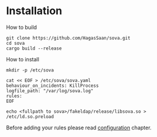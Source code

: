 # Installation

How to build
```shell
git clone https://github.com/HagasSaan/sova.git
cd sova
cargo build --release
```

How to install
```shell
mkdir -p /etc/sova

cat << EOF > /etc/sova/sova.yaml
behaviour_on_incidents: KillProcess
logfile_path: "/var/log/sova.log"
rules:
EOF

echo <fullpath to sova>/fakeldap/release/libsova.so > /etc/ld.so.preload
```

Before adding your rules please read [configuration](./configuration.md) chapter.
